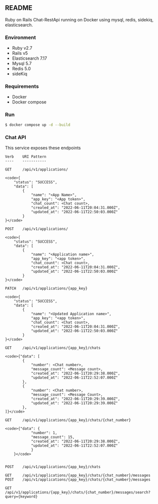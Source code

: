<!-- # README

This README would normally document whatever steps are necessary to get the
application up and running.

Things you may want to cover:

* Ruby version

* System dependencies

* Configuration

* Database creation

* Database initialization

* Services (job queues, cache servers, search engines, etc.) -->
## README

Ruby on Rails Chat-RestApi running on Docker using mysql, redis, sidekiq, elasticsearch.

### Environment

* Ruby v2.7
* Rails v5
* Elasticsearch 7.17
* Mysql 5.7
* Redis 5.0
* sideKiq 

### Requirements

* Docker
* Docker compose

### Run

```bash
$ docker compose up -d --build
```

### Chat API
This service exposes these endpoints

```
Verb    URI Pattern
----    -----------

GET     /api/v1/applications/

<code>{
    "status": "SUCCESS",
    "data": [
        {
            "name": "<App Name>",
            "app_key": "<App token>",
            "chat_count": <Chat count>,
            "created_at": "2022-06-11T20:04:31.000Z",
            "updated_at": "2022-06-11T22:50:03.000Z"
        }
}</code>

POST    /api/v1/applications/

<code>{
    "status": "SUCCESS",
    "data": [
        {
            "name": "<Application name>",
            "app_key": "<app token>",
            "chat_count": <Chat count>,
            "created_at": "2022-06-11T20:04:31.000Z",
            "updated_at": "2022-06-11T22:50:03.000Z"
        }
}</code>

PATCH   /api/v1/applications/{app_key}

<code>{
    "status": "SUCCESS",
    "data": [
        {
            "name": "<Updated Application name>",
            "app_key": "<app token>",
            "chat_count": <Chat count>,
            "created_at": "2022-06-11T20:04:31.000Z",
            "updated_at": "2022-06-11T22:50:03.000Z"
        }
}</code>

GET     /api/v1/applications/{app_key}/chats

<code>{"data": [
        {
            "number": <Chat number>,
            "message_count": <Message count>,
            "created_at": "2022-06-11T20:29:38.000Z",
            "updated_at": "2022-06-11T22:52:07.000Z"
        },
        {
            "number": <Chat number>,
            "message_count": <Message Count>,
            "created_at": "2022-06-11T20:29:39.000Z",
            "updated_at": "2022-06-11T20:29:39.000Z"
        },
]}</code>

GET     /api/v1/applications/{app_key}/chats/{chat_number}

<code>{"data": {
            "number": 1,
            "message_count": 15,
            "created_at": "2022-06-11T20:29:38.000Z",
            "updated_at": "2022-06-11T22:52:07.000Z"
            }
    }</code>


POST    /api/v1/applications/{app_key}/chats

GET     /api/v1/applications/{app_key}/chats/{chat_number}/messages
POST    /api/v1/applications/{app_key}/chats/{chat_number}/messages

GET     /api/v1/applications/{app_key}/chats/{chat_number}/messages/search?query={keyword}
```






